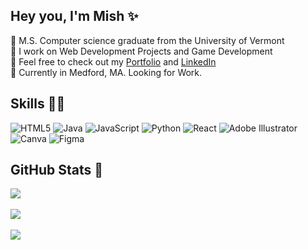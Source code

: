 ## Hey you, I'm Mish ​✨​

🧠​ M.S. Computer science graduate from the University of Vermont<br/>
​🌌​ I work on Web Development Projects and Game Development<br/>
💫 Feel free to check out my [Portfolio](https://mish-portfolio.net/) and [LinkedIn](https://www.linkedin.com/in/mish-wilson/)<br/>
​🎥 Currently in Medford, MA. Looking for Work.<br/>

## Skills 👩‍💻
![HTML5](https://img.shields.io/badge/html5-%23E34F26.svg?style=for-the-badge&logo=html5&logoColor=white) ![Java](https://img.shields.io/badge/java-%23ED8B00.svg?style=for-the-badge&logo=openjdk&logoColor=white) ![JavaScript](https://img.shields.io/badge/javascript-%23323330.svg?style=for-the-badge&logo=javascript&logoColor=%23F7DF1E) ![Python](https://img.shields.io/badge/python-3670A0?style=for-the-badge&logo=python&logoColor=ffdd54)  ![React](https://img.shields.io/badge/react-%2320232a.svg?style=for-the-badge&logo=react&logoColor=%2361DAFB) ![Adobe Illustrator](https://img.shields.io/badge/adobe%20illustrator-%23FF9A00.svg?style=for-the-badge&logo=adobe%20illustrator&logoColor=white)  ![Canva](https://img.shields.io/badge/Canva-%2300C4CC.svg?style=for-the-badge&logo=Canva&logoColor=white) ![Figma](https://img.shields.io/badge/figma-%23F24E1E.svg?style=for-the-badge&logo=figma&logoColor=white)

## GitHub Stats 🌱​
![](https://github-readme-stats.vercel.app/api/top-langs/?username=mishwilso&theme=transparent&hide_border=false&include_all_commits=false&count_private=false&layout=compact)<br/>
<br/>
![](https://github-readme-stats.vercel.app/api?username=mishwilso&theme=transparent&hide_border=false&include_all_commits=false&count_private=false)<br/>
<br/>
![](https://nirzak-streak-stats.vercel.app/?user=mishwilso&theme=transparent&hide_border=false)<br/>

<!-- Proudly created with GPRM ( https://gprm.itsvg.in ) -->
